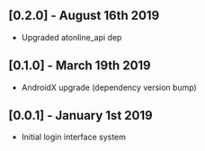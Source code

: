 ## [0.2.0] - August 16th 2019

* Upgraded atonline_api dep

## [0.1.0] - March 19th 2019

* AndroidX upgrade (dependency version bump)

## [0.0.1] - January 1st 2019

* Initial login interface system
